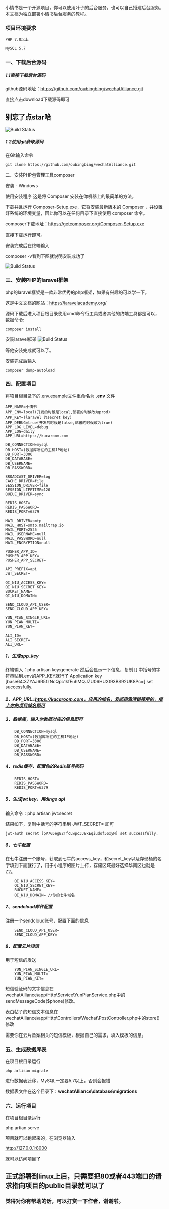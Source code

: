 小情书是一个开源项目，你可以使用叶子的后台服务，也可以自己搭建后台服务。本文档为独立部署小情书后台服务的教程。

### 项目环境要求

    PHP 7.0以上
    
    MySQL 5.7

### 一、下载后台源码

##### 1.1直接下载后台源码

github源码地址：https://github.com/oubingbing/wechatAlliance.git

直接点击download下载源码即可

## 别忘了点star哈
<img src="http://article.qiuhuiyi.cn/Fl9uqGovXBsPWr7LoianLXAjJS3w" alt="Build Status">

##### 1.2使用git获取源码

在Git输入命令

    git clone https://github.com/oubingbing/wechatAlliance.git

二、安装PHP包管理工具composer

安装 - Windows

使用安装程序
这是将 Composer 安装在你机器上的最简单的方法。

下载并且运行 Composer-Setup.exe，它将安装最新版本的 Composer ，并设置好系统的环境变量，因此你可以在任何目录下直接使用 composer 命令。

composer下载地址：https://getcomposer.org/Composer-Setup.exe

直接下载运行即可。

安装完成后在终端输入

composer -v看到下图就说明安装成功了

<img src="http://article.qiuhuiyi.cn/FlPyixDSp7YQPNRHwi8mrpm7gIiX" alt="Build Status">

### 三、安装PHP的laravel框架

php的laravel框架是一款非常优秀的php框架，如果有兴趣的可以学一下。

这是中文文档的网站：https://laravelacademy.org/

源码下载后进入项目根目录使用cmd命令行工具或者其他的终端工具都是可以，数据命令:

    composer install

安装laravel框架
<img src="http://article.qiuhuiyi.cn/Fgau-lnInun7-SdCP330bCrIe-xG" alt="Build Status">

等他安装完成就可以了。

安装完成后输入

    composer dump-autoload

### 四、配置项目

将项目根目录下的.env.example文件重命名为 **.env** 文件

    APP_NAME=小情书
    APP_ENV=local(开发的时候是local,部署的时候改为prod)
    APP_KEY=(laravel 的secret key) 
    APP_DEBUG=true(开发的时候是false,部署的时候改为true)
    APP_LOG_LEVEL=debug
    APP_LOG=daily
    APP_URL=https://kucaroom.com
    
    DB_CONNECTION=mysql
    DB_HOST=(数据库所在的主机IP地址)
    DB_PORT=3306
    DB_DATABASE=
    DB_USERNAME=
    DB_PASSWORD=
    
    BROADCAST_DRIVER=log
    CACHE_DRIVER=file
    SESSION_DRIVER=file
    SESSION_LIFETIME=120
    QUEUE_DRIVER=sync
    
    REDIS_HOST=
    REDIS_PASSWORD=
    REDIS_PORT=6379
    
    MAIL_DRIVER=smtp
    MAIL_HOST=smtp.mailtrap.io
    MAIL_PORT=2525
    MAIL_USERNAME=null
    MAIL_PASSWORD=null
    MAIL_ENCRYPTION=null
    
    PUSHER_APP_ID=
    PUSHER_APP_KEY=
    PUSHER_APP_SECRET=
    
    API_PREFIX=api
    JWT_SECRET=
    
    QI_NIU_ACCESS_KEY=
    QI_NIU_SECRET_KEY=
    BUCKET_NAME=
    QI_NIU_DOMAIN=
    
    SEND_CLOUD_API_USER=
    SEND_CLOUD_APP_KEY=
    
    YUN_PIAN_SINGLE_URL=
    YUN_PIAN_MULTI=
    YUN_PIAN_KEY=
    
    ALI_ID=
    ALI_SECRET=
    ALI_URL=


##### 1、生成app_key 
终端输入：php artisan key:generate
然后会显示一下信息，复制 [] 中括号的字符串贴到.env的APP_KEY就行了
Application key [base64:3ZYAJ6R5fzNcQpc1kfEuhMQJZU06HUXt93BS92UK8Pc=] set successfully.

##### 2、APP_URL=https://kucaroom.com，应用的域名，发邮箱激活链接用的，填上你的项目域名即可

##### 3、数据库，输入你数据对应的信息即可

        DB_CONNECTION=mysql
        DB_HOST=(数据库所在的主机IP地址)
        DB_PORT=3306
        DB_DATABASE=
        DB_USERNAME=
        DB_PASSWORD=

##### 4、redis缓存，配置你的Redis账号密码

        REDIS_HOST=
        REDIS_PASSWORD=
        REDIS_PORT=6379

##### 5、生成jwt key，用dingo api

输入命令：php artisan jwt:secret

结果如下，复制中括号的字符串到    JWT_SECRET= 即可

    jwt-auth secret [pV7G5egB2TfcLwpc3J8xEqiudof5SxyM] set successfully.

##### 6、七牛配置

在七牛注册一个账号，获取到七牛的access_key，和secret_key以及存储桶的名字填到下面就行了，用于小程序的图片上传，存储区域最好选择华南区也就是 Z2。

        QI_NIU_ACCESS_KEY=
        QI_NIU_SECRET_KEY=
        BUCKET_NAME=
        QI_NIU_DOMAIN= //你的七牛域名

##### 7、sendcloud邮件配置

注册一个sendcloud账号，配置下面的信息

        SEND_CLOUD_API_USER=
        SEND_CLOUD_APP_KEY=


##### 8、配置云片短信

用于短信的发送

        YUN_PIAN_SINGLE_URL=
        YUN_PIAN_MULTI=
        YUN_PIAN_KEY=

短信验证码的文字信息在
    wechatAlliance\app\Http\Service\YunPianService.php中的sendMessageCode($phone)修改。

表白帖子的短信文本信息在
    wechatAlliance\app\Http\Controllers\Wechat\PostController.php中的store()修改

需要你在云片备案相关的短信模板，根据自己的需求，填入模板的信息。

### 五、生成数据库表

在项目根目录运行

    php artisan migrate

进行数据表迁移，MySQL一定要5.7以上，否则会报错

数据表文件在这个目录下：**wechatAlliance\database\migrations**

### 六、运行项目

在项目根目录运行

php artian serve

项目就可以跑起来的，在浏览器输入

http://127.0.0.1:8000

就可以访问项目了

## 正式部署到linux上后，只需要把80或者443端口的请求指向项目的public目录就可以了

### 觉得对你有帮助的话，可以打赏一下作者，谢谢啦。
<img src="http://article.qiuhuiyi.cn/hui_yi_15398317840008242" alt="">

